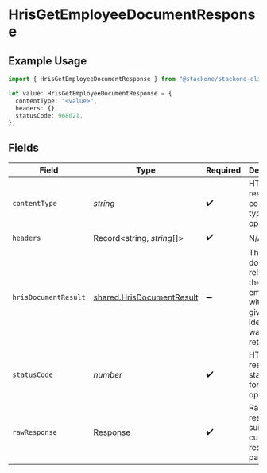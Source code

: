 # HrisGetEmployeeDocumentResponse

## Example Usage

```typescript
import { HrisGetEmployeeDocumentResponse } from "@stackone/stackone-client-ts/sdk/models/operations";

let value: HrisGetEmployeeDocumentResponse = {
  contentType: "<value>",
  headers: {},
  statusCode: 968021,
};
```

## Fields

| Field                                                                          | Type                                                                           | Required                                                                       | Description                                                                    |
| ------------------------------------------------------------------------------ | ------------------------------------------------------------------------------ | ------------------------------------------------------------------------------ | ------------------------------------------------------------------------------ |
| `contentType`                                                                  | *string*                                                                       | :heavy_check_mark:                                                             | HTTP response content type for this operation                                  |
| `headers`                                                                      | Record<string, *string*[]>                                                     | :heavy_check_mark:                                                             | N/A                                                                            |
| `hrisDocumentResult`                                                           | [shared.HrisDocumentResult](../../../sdk/models/shared/hrisdocumentresult.md)  | :heavy_minus_sign:                                                             | The document related to the employee with the given identifiers was retrieved. |
| `statusCode`                                                                   | *number*                                                                       | :heavy_check_mark:                                                             | HTTP response status code for this operation                                   |
| `rawResponse`                                                                  | [Response](https://developer.mozilla.org/en-US/docs/Web/API/Response)          | :heavy_check_mark:                                                             | Raw HTTP response; suitable for custom response parsing                        |